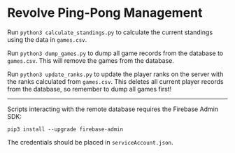 # Revolve Ping-Pong Management

Run `python3 calculate_standings.py` to calculate the current standings using the data in `games.csv`.

Run `python3 dump_games.py` to dump all game records from the database to `games.csv`. This will remove the games from the database.

Run `python3 update_ranks.py` to update the player ranks on the server with the ranks calculated from `games.csv`. This deletes all current player records from the database, so remember to dump all games first!

---

Scripts interacting with the remote database requires the Firebase Admin SDK:
```
pip3 install --upgrade firebase-admin
```
The credentials should be placed in `serviceAccount.json`.
